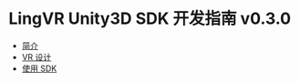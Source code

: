 # LingVR Unity3D SDK 开发指南 v0.3.0

* [简介](introduction.md)
* [VR 设计](design.md)
* [使用 SDK](development.md)
